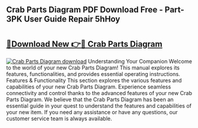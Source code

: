 ## Crab Parts Diagram PDF Download Free - Part-3PK User Guide Repair 5hHoy

# <h2><a href="http://dflvq92.blite.top/?on=Crab+Parts+Diagram">🔗Download New 👉🔴 Crab Parts Diagram</a></h2>

[![Crab Parts Diagram download](https://i.imgur.com/lujVjoI.png)](http://dflvq92.blite.top/?on=Crab+Parts+Diagram)
Understanding Your Companion Welcome to the world of your new Crab Parts Diagram! This manual explores its features, functionalities, and provides essential operating instructions. Features & Functionality This section explores the various features and capabilities of your new Crab Parts Diagram. Experience seamless connectivity and control thanks to the advanced features of your new Crab Parts Diagram. We believe that the Crab Parts Diagram has been an essential guide in your quest to understand the features and capabilities of your new item. If you need any assistance or have any questions, our customer service team is always available.

